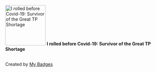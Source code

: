 <img src="https://my-badges.github.io/my-badges/covid-19.png" alt="I rolled before Covid-19: Survivor of the Great TP Shortage" title="I rolled before Covid-19: Survivor of the Great TP Shortage" width="128">
<strong>I rolled before Covid-19: Survivor of the Great TP Shortage</strong>
<br><br>




Created by <a href="https://github.com/my-badges/my-badges">My Badges</a>